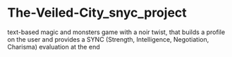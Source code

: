 # The-Veiled-City_snyc_project
 text-based magic and monsters game with a noir twist, that builds a profile on the user and provides a SYNC (Strength, Intelligence, Negotiation, Charisma) evaluation at the end
